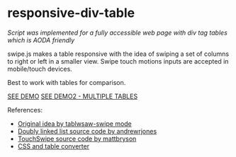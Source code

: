 # responsive-div-table

*Script was implemented for a fully accessible web page with div tag tables which is AODA friendly* 

swipe.js makes a table responsive with the idea of swiping a set of columns to right or left in a smaller view. Swipe touch motions inputs are accepted in mobile/touch devices.

Best to work with tables for comparison.

[SEE DEMO](http://npark8.github.io/responsive-div-table/demo.html)
[SEE DEMO2 - MULTIPLE TABLES](http://npark8.github.io/responsive-div-table/demo_multiple.html)

References: 
  - [Original idea by tablwsaw-swipe mode](https://github.com/filamentgroup/tablesaw)
  - [Doubly linked list source code by andrewrjones](https://github.com/andrewrjones/doubly-linked-list-js)
  - [TouchSwipe source code by mattbryson](https://github.com/mattbryson/TouchSwipe-Jquery-Plugin)
  - [CSS and table converter](http://divtable.com/)
